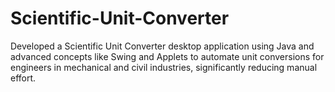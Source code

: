 # Scientific-Unit-Converter
Developed a Scientific Unit Converter desktop application using Java and advanced concepts like Swing and Applets to automate unit conversions for engineers in mechanical and civil industries, significantly reducing manual effort.
